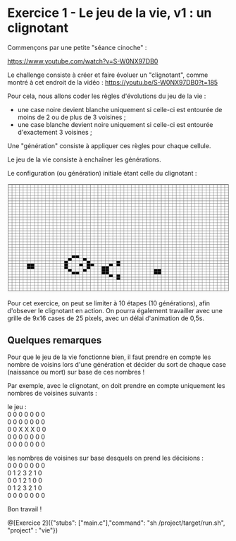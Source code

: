 # Exercice 1 - Le jeu de la vie, v1 : un clignotant

Commençons par une petite "séance cinoche" :

https://www.youtube.com/watch?v=S-W0NX97DB0

Le challenge consiste à créer et faire évoluer un "clignotant", comme montré à cet endroit de la vidéo : https://youtu.be/S-W0NX97DB0?t=185

Pour cela, nous allons coder les règles d'évolutions du jeu de la vie :
- une case noire devient blanche uniquement si celle-ci est entourée de moins de 2 ou de plus de 3 voisines ;
- une case blanche devient noire uniquement si celle-ci est entourée d'exactement 3 voisines ;

Une "génération" consiste à appliquer ces règles pour chaque cellule.

Le jeu de la vie consiste à enchaîner les générations.

Le configuration (ou génération) initiale étant celle du clignotant :

![vie1](img/ex2.png)

Pour cet exercice, on peut se limiter à 10 étapes (10 générations), afin d'obsever le clignotant en action. On pourra également travailler avec une grille de 9x16 cases de 25 pixels, avec un délai d'animation de 0,5s.

## Quelques remarques

Pour que le jeu de la vie fonctionne bien, il faut prendre en compte les nombre de voisins lors d'une  génération et décider du sort de chaque case (naissance ou mort) sur base de ces nombres !

Par exemple, avec le clignotant, on doit prendre en compte uniquement les nombres de voisines suivants :

le jeu :  
0 0 0 0 0 0 0  
0 0 0 0 0 0 0  
0 0 X X X 0 0  
0 0 0 0 0 0 0  
0 0 0 0 0 0 0  

les nombres de voisines sur base desquels on prend les décisions :  
0 0 0 0 0 0 0  
0 1 2 3 2 1 0  
0 0 1 2 1 0 0  
0 1 2 3 2 1 0  
0 0 0 0 0 0 0  

Bon travail !

@[Exercice 2]({"stubs": ["main.c"],"command": "sh /project/target/run.sh", "project" : "vie"})
